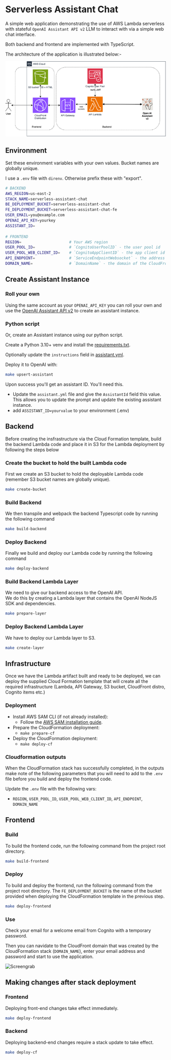 # Serverless Assistant Chat

A simple web application demonstrating the use of AWS Lambda serverless with stateful `OpenAI Assistant API v2` LLM to interact with via a simple web chat interface. 

Both backend and frontend are implemented with TypeScript.

The architecture of the application is illustrated below:-

![Architecture](images/architecture2.png)

## Environment

Set these environment variables with your own values. Bucket names are globally unique.

I use a `.env` file with `direnv`. Otherwise prefix these with "export".

```sh
# BACKEND
AWS_REGION=us-east-2
STACK_NAME=serverless-assistant-chat
BE_DEPLOYMENT_BUCKET=serverless-assistant-chat
FE_DEPLOYMENT_BUCKET=serverless-assistant-chat-fe
USER_EMAIL=you@example.com
OPENAI_API_KEY=yourkey
ASSISTANT_ID=

# FRONTEND
REGION=                     # Your AWS region
USER_POOL_ID=               # `CognitoUserPoolID` - the user pool id
USER_POOL_WEB_CLIENT_ID=    # `CognitoAppClientID` - the app client id
API_ENDPOINT=               # `ServiceEndpointWebsocket` - the address of the API Gateway WebSocket
DOMAIN_NAME=                # `DomainName` - the domain of the CloudFront distribution
```

## Create Assistant Instance

### Roll your own
Using the same account as your `OPENAI_API_KEY` you can roll your own and use the [OpenAI Assistant API v2](https://platform.openai.com/docs/api-reference/chat/create) to create an assistant instance.


### Python script
Or, create an Assistant instance using our python script.

Create a Python 3.10+ venv and install the [requirements.txt](admin/requirements.txt).

Optionally update the `instructions` field in [assistant.yml](./admin/assistant.yml).

Deploy it to OpenAI with:

```sh
make upsert-assistant
```

Upon success you'll get an assistant ID.  You'll need this.  

- Update the `assistant.yml` file and give the `AssistantId` field this value.
This allows you to update the prompt and update the existing assistant instance.
- add `ASSISTANT_ID=yourvalue` to your environment (.env)

## Backend
Before creating the insfrastructure via the Cloud Formation template, build the backend
Lambda code and place it in S3 for the Lambda deployment by following the steps below

### Create the bucket to hold the built Lambda code
First we create an S3 bucket to hold the deployable Lambda code (remember S3 bucket names are globally unique). 

```sh
make create-bucket
```

### Build Backend

We then transpile and webpack the backend Typescript code by running the following command

```sh
make build-backend
```

### Deploy Backend

Finally we build and deploy our Lambda code by running the following command

```sh
make deploy-backend
```

### Build Backend Lambda Layer

We need to give our backend access to the OpenAI API.  
We do this by creating a Lambda layer that contains the OpenAI NodeJS SDK and dependencies.

```sh
make prepare-layer
```

### Deploy Backend Lambda Layer

We have to deploy our Lambda layer to S3.

```sh
make create-layer
```

## Infrastructure

Once we have the Lambda artifact built and ready to be deployed, we can deploy the supplied Cloud Formation template that will create all the required infrastructure (Lambda, API Gateway, S3 bucket, CloudFront distro, Cognito items etc.)

### Deployment

- Install AWS SAM CLI (if not already installed):
    - Follow the [AWS SAM installation guide](https://docs.aws.amazon.com/serverless-application-model/latest/developerguide/install-sam-cli.html).
- Prepare the CloudFormation deployment:
    - `make prepare-cf`
- Deploy the CloudFormation deployment:
    - `make deploy-cf`

### Cloudformation outputs
When the CloudFormation stack has successfully completed, in the outputs make note of the following parameters that you will need to add to the `.env` file before you build and deploy the frontend code.

Update the `.env` file with the following vars:

- `REGION`, `USER_POOL_ID`, `USER_POOL_WEB_CLIENT_ID`, `API_ENDPOINT`, `DOMAIN_NAME`

## Frontend

### Build
To build the frontend code, run the following command from the project root directory.

```sh
make build-frontend
```

### Deploy
To build and deploy the frontend, run the following command from the project root directory. The `FE_DEPLOYMENT_BUCKET` is the name of the bucket provided when deploying the CloudFormation template in the previous step.

```sh
make deploy-frontend
```

### Use
Check your email for a welcome email from Cognito with a temporary password.

Then you can navidate to the CloudFront domain that was created by the CloudFormation stack (`DOMAIN_NAME`), enter your email address and password and start to use the application.

![Screengrab](images/screengrab.gif)

## Making changes after stack deployment

### Frontend

Deploying front-end changes take effect immediately.

```sh
make deploy-frontend
```

### Backend

Deploying backend-end changes require a stack update to take effect.

```sh
make deploy-cf
```
